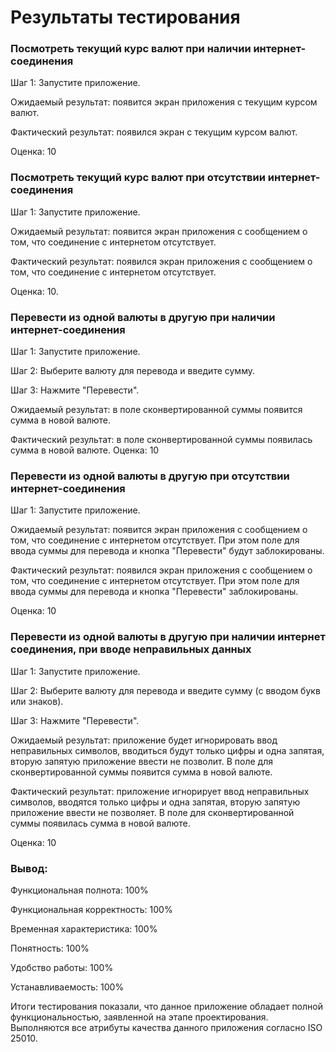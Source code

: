# **Результаты тестирования**
### **Посмотреть текущий курс валют при наличии интернет-соединения**
Шаг 1: Запустите приложение.

Ожидаемый результат: появится экран приложения с текущим курсом валют.

Фактический результат: появился экран с текущим курсом валют.

Оценка: 10

### **Посмотреть текущий курс валют при отсутствии интернет-соединения**
Шаг 1: Запустите приложение.

Ожидаемый результат: появится экран приложения с сообщением о том, что соединение с интернетом отсутствует.

Фактический результат: появился экран приложения с сообщением о том, что соединение с интернетом отсутствует.

Оценка: 10.

### **Перевести из одной валюты в другую при наличии интернет-соединения**
Шаг 1: Запустите приложение.

Шаг 2: Выберите валюту для перевода и введите сумму.

Шаг 3: Нажмите "Перевести".

Ожидаемый результат: в поле сконвертированной суммы появится сумма в новой валюте.

Фактический результат: в поле сконвертированной суммы появилась сумма в новой валюте. Оценка: 10

### **Перевести из одной валюты в другую при отсутствии интернет-соединения**
Шаг 1: Запустите приложение.

Ожидаемый результат: появится экран приложения с сообщением о том, что соединение с интернетом отсутствует. При этом поле для ввода суммы для перевода и кнопка "Перевести" будут заблокированы.

Фактический результат: появился экран приложения с сообщением о том, что соединение с интернетом отсутствует. При этом поле для ввода суммы для перевода и кнопка "Перевести" заблокированы.

Оценка: 10

### **Перевести из одной валюты в другую при наличии интернет соединения, при вводе неправильных данных**
Шаг 1: Запустите приложение.

Шаг 2: Выберите валюту для перевода и введите сумму (с вводом букв или знаков).

Шаг 3: Нажмите "Перевести".

Ожидаемый результат: приложение будет игнорировать ввод неправильных символов, вводиться будут только цифры и одна запятая, вторую запятую приложение ввести не позволит. В поле для сконвертированной суммы появится сумма в новой валюте.

Фактический результат: приложение игнорирует ввод неправильных символов, вводятся только цифры и одна запятая, вторую запятую приложение ввести не позволяет. В поле для сконвертированной суммы появилась сумма в новой валюте.

Оценка: 10

### **Вывод:**
Функциональная полнота: 100%

Функциональная корректность: 100%

Временная характеристика: 100%

Понятность: 100%

Удобство работы: 100%

Устанавливаемость: 100%

Итоги тестирования показали, что данное приложение обладает полной функциональностью, заявленной на этапе проектирования. Выполняются все атрибуты качества данного приложения согласно ISO 25010.
